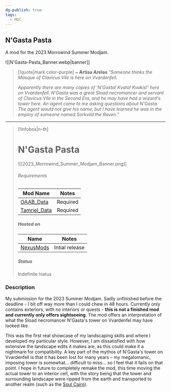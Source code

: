 ```yaml
---
dg-publish: true
tags:
  - MOC
---
```

## N'Gasta Pasta

A mod for the 2023 Morrowind Summer Modjam.

![[N'Gasta-Pasta_Banner.webp|banner]]

> [!quote|mark color-purple] **~ Artisa Arelas**
> _"Someone thinks the Masque of Clavicus Vile is here on Vvardenfell._ 
> 
> _Apparently there are many copies of 'N'Gasta! Kvata! Kvakis!' here on Vvardenfell. N'Gasta was a great Sload necromancer and servant of Clavicus Vile in the Second Era, and he may have had a wizard's tower here. An agent came to me asking questions about N'Gasta. The agent would not give his name, but I have learned he was in the employ of someone named Sorkvild the Raven."_

---

> [!infobox|n-th] 
> # N'Gasta Pasta
> ![[2023_Morrowind_Summer_Modjam_Banner.png]]
> 
> ###### Requirements
> | Mod Name | Notes |
> | ---- | ---- |
> | [OAAB_Data](https://www.nexusmods.com/morrowind/mods/49042) | Required |
> | [Tamriel_Data](https://www.nexusmods.com/morrowind/mods/44537) | Required |
> 
> ##### Hosted on
> | Name | Notes |
> | ---- | ---- |
> | [NexusMods](https://www.nexusmods.com/morrowind/mods/53321) | Intial release |
> 
> ##### Status
> Indefinite hiatus

### Description

My submission for the 2023 Summer Modjam. Sadly unfinished before the deadline - I bit off way more than I could chew in 48 hours. Currently only contains exteriors, with no interiors or quests - **this is not a finished mod and currently only offers sightseeing**. The mod offers an interpretation of what the Sload necromancer N'Gasta's tower on Vvardenfel may have looked like.

This was the first real showcase of my landscaping skills and where I developed my particular style. However, I am dissatisfied with how extensive the landscape edits it makes are, as this could make it a nightmare for compatibility. A key part of the mythos of N'Gasta's tower on Vvardenfell is that it has been lost for many years – my megalomanic, imposing tower is somewhat... difficult to miss... so I feel that it fails on that point. I hope in future to completely remake the mod, this time moving the actual tower to an interior cell, with the story being that the tower and surrounding landscape were ripped from the earth and transported to another realm (such as the [Soul Cairn](https://en.m.uesp.net/wiki/Lore:Soul_Cairn)).